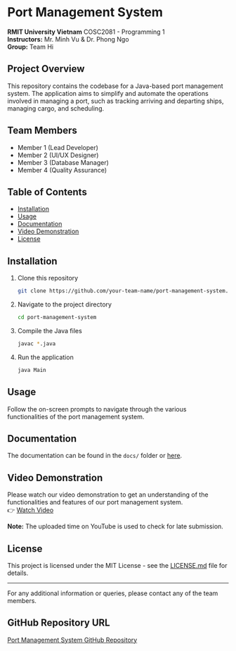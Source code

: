 # Port Management System
**RMIT University Vietnam** COSC2081 - Programming 1  
**Instructors:** Mr. Minh Vu & Dr. Phong Ngo  
**Group:** Team Hi

## Project Overview
This repository contains the codebase for a Java-based port management system. The application aims to simplify and automate the operations involved in managing a port, such as tracking arriving and departing ships, managing cargo, and scheduling.

## Team Members
- Member 1 (Lead Developer)
- Member 2 (UI/UX Designer)
- Member 3 (Database Manager)
- Member 4 (Quality Assurance)

## Table of Contents
- [Installation](#installation)
- [Usage](#usage)
- [Documentation](#documentation)
- [Video Demonstration](#video-demonstration)
- [License](#license)

## Installation

1. Clone this repository
    ```bash
    git clone https://github.com/your-team-name/port-management-system.git
    ```
2. Navigate to the project directory
    ```bash
    cd port-management-system
    ```
3. Compile the Java files
    ```bash
    javac *.java
    ```
4. Run the application
    ```bash
    java Main
    ```

## Usage
Follow the on-screen prompts to navigate through the various functionalities of the port management system.

## Documentation
The documentation can be found in the `docs/` folder or [here](link-to-documentation).

## Video Demonstration
Please watch our video demonstration to get an understanding of the functionalities and features of our port management system.  
👉 [Watch Video](https://www.youtube.com/watch?v=your-video-id)

**Note:** The uploaded time on YouTube is used to check for late submission.

## License
This project is licensed under the MIT License - see the [LICENSE.md](LICENSE.md) file for details.

---

For any additional information or queries, please contact any of the team members.

## GitHub Repository URL
[Port Management System GitHub Repository](https://github.com/your-team-name/port-management-system)
